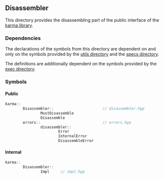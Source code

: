 ## Disassembler

This directory provides the disassembling part of the public interface
of the [karma library](../../include).

### Dependencies

The declarations of the symbols from this directory are dependent on and only on
the symbols provided by the [utils directory](../utils)
and the [specs directory](../specs).

The definitions are additionally dependent on the symbols provided
by the [exec directory](../exec).

### Symbols

#### Public

```c++
karma::
        Disassembler::                      // disassembler.hpp
                MustDisassemble
                Disassemble
        errors::                            // errors.hpp
                disassembler::
                        Error
                        InternalError
                        DisassembleError
```

#### Internal

```c++
karma::
        Disassembler::
                Impl     // impl.hpp 
```
